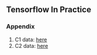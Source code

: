 ## Tensorflow In Practice

### Appendix
1. C1 data: [here](https://drive.google.com/drive/folders/19U1hzWEO2tge8gLcCaXO5TG6wQuiNlp3?usp=sharing)
2. C2 data: [here](https://drive.google.com/drive/folders/19U1hzWEO2tge8gLcCaXO5TG6wQuiNlp3?usp=sharing)
